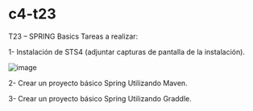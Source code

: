 # c4-t23

T23 – SPRING Basics
Tareas a realizar:

1- Instalación de STS4 (adjuntar capturas de pantalla de la instalación).

![image](https://user-images.githubusercontent.com/127191092/231520730-7c3b273d-d71e-4e46-934f-f25f84af1f46.png)

2- Crear un proyecto básico Spring Utilizando Maven.

3- Crear un proyecto básico Spring Utilizando Graddle.
